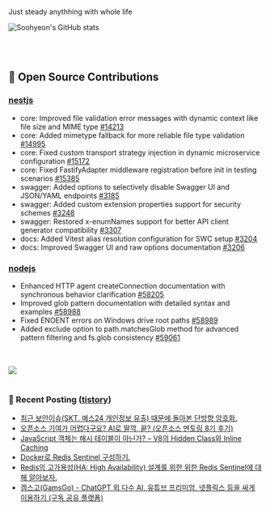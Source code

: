 Just steady anythhing with whole life

![Soohyeon's GitHub stats](https://github-readme-stats.vercel.app/api?username=mag123c&show_icons=true&theme=dark)

<br>
<br>


  
## 📖 Open Source Contributions
### [nestjs](https://github.com/nestjs)
- core: Improved file validation error messages with dynamic context like file size and MIME type [#14213](https://github.com/nestjs/nest/pull/14213)
- core: Added mimetype fallback for more reliable file type validation [#14995](https://github.com/nestjs/nest/pull/14995)
- core: Fixed custom transport strategy injection in dynamic microservice configuration [#15172](https://github.com/nestjs/nest/pull/15172)
- core: Fixed FastifyAdapter middleware registration before init in testing scenarios [#15385](https://github.com/nestjs/nest/pull/15385)
- swagger: Added options to selectively disable Swagger UI and JSON/YAML endpoints [#3185](https://github.com/nestjs/swagger/pull/3185)
- swagger: Added custom extension properties support for security schemes [#3248](https://github.com/nestjs/swagger/pull/3248)
- swagger: Restored x-enumNames support for better API client generator compatibility [#3307](https://github.com/nestjs/swagger/pull/3307)
- docs: Added Vitest alias resolution configuration for SWC setup [#3204](https://github.com/nestjs/docs.nestjs.com/pull/3204)
- docs: Improved Swagger UI and raw options documentation [#3206](https://github.com/nestjs/docs.nestjs.com/pull/3206)

### [nodejs](https://github.com/nodejs)
- Enhanced HTTP agent createConnection documentation with synchronous behavior clarification [#58205](https://github.com/nodejs/node/pull/58205)
- Improved glob pattern documentation with detailed syntax and examples [#58988](https://github.com/nodejs/node/pull/58988)
- Fixed ENOENT errors on Windows drive root paths [#58989](https://github.com/nodejs/node/pull/58989)
- Added exclude option to path.matchesGlob method for advanced pattern filtering and fs.glob consistency [#59061](https://github.com/nodejs/node/pull/59061)

<br>
<br>

<a href="https://github.com/devxb/gitanimals">
  <img src="https://render.gitanimals.org/farms/mag123c"/>
</a>

<br>
<br>



### 📕 Recent Posting ([tistory](https://mag1c.tistory.com))
- [최근 보안이슈(SKT, 예스24 개인정보 유출) 때문에 돌아본 단방향 암호화.](https://mag1c.tistory.com/572)</br>
- [오픈소스 기여가 어렵다구요? AI로 딸깍, 끝? (오픈소스 멘토링 8기 후기)](https://mag1c.tistory.com/571)</br>
- [JavaScript 객체는 해시 테이블이 아닌가? &ndash; V8의 Hidden Class와 Inline Caching](https://mag1c.tistory.com/570)</br>
- [Docker로 Redis Sentinel 구성하기.](https://mag1c.tistory.com/569)</br>
- [Redis의 고가용성(HA: High Availability) 설계를 위한 위한 Redis Sentinel에 대해 알아보자.](https://mag1c.tistory.com/568)</br>
- [겜스고(GamsGo) - ChatGPT 외 다수 AI, 유튜브 프리미엄, 넷플릭스 등을 싸게 이용하기 (구독 공유 플랫폼)](https://mag1c.tistory.com/567)</br>
